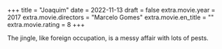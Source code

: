 +++
title = "Joaquim"
date = 2022-11-13
draft = false
extra.movie.year = 2017
extra.movie.directors = "Marcelo Gomes"
extra.movie.en_title = ""
extra.movie.rating = 8
+++

The jingle, like foreign occupation, is a messy affair with lots of pests.<!-- more -->